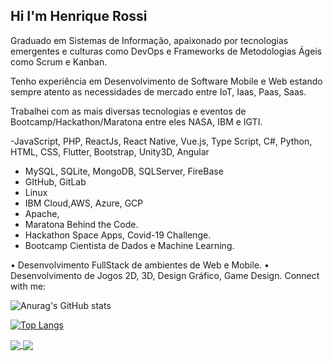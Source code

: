 ## Hi I'm Henrique Rossi
Graduado em Sistemas de Informação, apaixonado por tecnologias emergentes e culturas como DevOps e Frameworks de Metodologias Ágeis como Scrum e Kanban.

Tenho experiência em Desenvolvimento de Software Mobile e Web estando sempre atento as necessidades de mercado entre IoT, Iaas, Paas, Saas.

Trabalhei com as mais diversas tecnologias e eventos de Bootcamp/Hackathon/Maratona entre eles NASA, IBM e IGTI.

-JavaScript, PHP, ReactJs, React Native, Vue.js, Type Script, C#, Python, HTML, CSS, Flutter, Bootstrap, Unity3D, Angular
- MySQL, SQLite, MongoDB, SQLServer, FireBase
- GItHub, GitLab
- Linux
- IBM Cloud,AWS, Azure, GCP
- Apache,
- Maratona Behind the Code.
- Hackathon Space Apps, Covid-19 Challenge.
- Bootcamp Cientista de Dados e Machine Learning.

• Desenvolvimento FullStack de ambientes de Web e Mobile.
• Desenvolvimento de Jogos 2D, 3D, Design Gráfico, Game Design.
Connect with me:

![Anurag's GitHub stats](https://github-readme-stats.vercel.app/api?username=Henrique-Rossi&show_icons=true&theme=radical) <br>

[![Top Langs](https://github-readme-stats.vercel.app/api/top-langs/?username=Henrique-Rossi&layout=compact)](https://github.com/anuraghazra/github-readme-stats)

<a href="">
  <img align="center" src="[![Top Langs].https://github-readme-stats.vercel.app/api/top-langs/?username=Henrique-Rossi&layout=compact)](https://github.com/anuraghazra/github-readme-stats" />
</a>
<a href="">
  <img align="center" src="![Anurag's GitHub stats].https://github-readme-stats.vercel.app/api?username=Henrique-Rossi&show_icons=true&theme=radical" />
</a>
